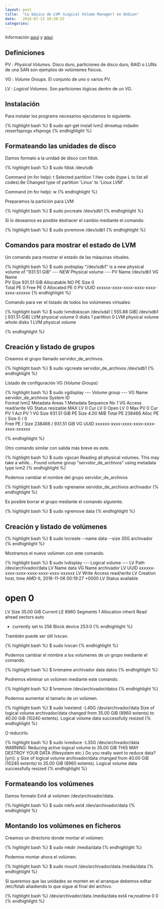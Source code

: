 ```yaml
---
layout: post
title:  "Lo básico de LVM (Logical Volume Manager) en Debian" 
date:   2016-07-13 10:39:22
categories: 
---
```

Información [aquí](https://www.howtoforge.com/linux_lvm_p2) y [aquí](https://wiki.debian.org/LVM#List_of_LVM_commands).

Definiciones
------------

PV : *Physical Volumes*. Disco duro, particiones de disco duro, RAID o LUNs de una SAN son ejemplos de volúmenes físicos.

VG : *Volume Groups*. El conjunto de uno o varios PV.

LV : *Logical Volumes*. Son particiones lógicas dentro de un VG.

Instalación
-----------

Para instalar los programs necesarios ejecutamos lo siguiente.

{% highlight bash %}
$ sudo apt-get install lvm2 dmsetup mdadm reiserfsprogs xfsprogs
{% endhighlight %}

Formateando las unidades de disco
---------------------------------

Damos formato a la unidad de disco con fdisk.

{% highlight bash %}
$ sudo fdisk /dev/sdb

Command (m for help): t
Selected partition 1
Hex code (type L to list all codes):8e
Changed type of partition 'Linux' to 'Linux LVM'.

Command (m for help): w
{% endhighlight %}

Preparamos la partición para LVM

{% highlight bash %}
$ sudo pvcreate /dev/sdb1
{% endhighlight %}

Si lo deseamos es posible deshacer el cambio mediante el comando.

{% highlight bash %}
$ sudo pvremove /dev/sdb1
{% endhighlight %}

Comandos para mostrar el estado de LVM
--------------------------------------

Un comando para mostrar el estado de las máquinas vituales.

{% highlight bash %}
$ sudo pvdisplay 
  "/dev/sdb1" is a new physical volume of "931.51 GiB"
  --- NEW Physical volume ---
  PV Name               /dev/sdb1
  VG Name               
  PV Size               931.51 GiB
  Allocatable           NO
  PE Size               0   
  Total PE              0
  Free PE               0
  Allocated PE          0
  PV UUID               xxxxxx-xxxx-xxxx-xxxx-xxxx-xxxx-xxxxxx
{% endhighlight %}

Comando para ver el listado de todos los volúmenes virtuales:

{% highlight bash %}
$ sudo lvmdiskscan 
  /dev/sda1 [     555.88 GiB] 
  /dev/sdb1 [     931.51 GiB] LVM physical volume
  0 disks
  1 partition
  0 LVM physical volume whole disks
  1 LVM physical volume

{% endhighlight %}

Creación y listado de grupos
----------------------------

Creamos el grupo llamado servidor_de_archivos.


{% highlight bash %}
$ sudo vgcreate servidor_de_archivos /dev/sdb1
{% endhighlight %}

Listado de configuración VG (*Volume Groups*)

{% highlight bash %}
$ sudo vgdisplay 
  --- Volume group ---
  VG Name               servidor_de_archivos
  System ID             
  Format                lvm2
  Metadata Areas        1
  Metadata Sequence No  1
  VG Access             read/write
  VG Status             resizable
  MAX LV                0
  Cur LV                0
  Open LV               0
  Max PV                0
  Cur PV                1
  Act PV                1
  VG Size               931.51 GiB
  PE Size               4.00 MiB
  Total PE              238466
  Alloc PE / Size       0 / 0   
  Free  PE / Size       238466 / 931.51 GiB
  VG UUID               xxxxxx-xxxx-xxxx-xxxx-xxxx-xxxx-xxxxxx

{% endhighlight %}

Otro comando similar con salida más breve es este.

{% highlight bash %}
$ sudo vgscan
  Reading all physical volumes.  This may take a while...
  Found volume group "servidor_de_archivos" using metadata type lvm2
{% endhighlight %}

Podemos cambiar el nombre del grupo servidor_de_archivos

{% highlight bash %}
$ sudo vgrename servidor_de_archivos archivador
{% endhighlight %}

Es posible borrar el grupo mediante el comando siguiente.

{% highlight bash %}
$ sudo vgremove data
{% endhighlight %}

Creación y listado de volúmenes
-------------------------------

{% highlight bash %}
$ sudo lvcreate --name data --size 35G archivador
{% endhighlight %}

Mostramos el nuevo volúmen con este comando.

{% highlight bash %}
$ sudo lvdisplay
  --- Logical volume ---
  LV Path                /dev/archivador/data
  LV Name                data
  VG Name                archivador
  LV UUID                xxxxxx-xxxx-xxxx-xxxx-xxxx-xxxx-xxxxxx
  LV Write Access        read/write
  LV Creation host, time AMD-II, 2016-11-06 00:19:27 +0000
  LV Status              available
  # open                 0
  LV Size                35.00 GiB
  Current LE             8960
  Segments               1
  Allocation             inherit
  Read ahead sectors     auto
  - currently set to     256
  Block device           253:0
{% endhighlight %}

Trambién puede ser útil lvscan.

{% highlight bash %}
$ sudo lvscan
{% endhighlight %}

Podemos cambiar el nómbre a los volúmenes de un grupo mediante el comando.

{% highlight bash %}
$ lvrename archivador data datos
{% endhighlight %}

Podremos eliminar un volúmen mediante este comando.

{% highlight bash %}
$ lvremove /dev/archivador/datos
{% endhighlight %}

Podemos aumentar el tamaño de un volúmen.

{% highlight bash %}
$ sudo lvextend -L40G /dev/archivador/data
  Size of logical volume archivador/data changed from 35.00 GiB (8960 extents) to 40.00 GiB (10240 extents).
  Logical volume data successfully resized
{% endhighlight %}

O reducirlo.

{% highlight bash %}
$ sudo lvreduce -L35G /dev/archivador/data
  WARNING: Reducing active logical volume to 35.00 GiB
  THIS MAY DESTROY YOUR DATA (filesystem etc.)
Do you really want to reduce data? [y/n]: y
  Size of logical volume archivador/data changed from 40.00 GiB (10240 extents) to 35.00 GiB (8960 extents).
  Logical volume data successfully resized
{% endhighlight %}

Formateando los volúmenes
-------------------------

Damos formato Ext4 al volúmen /dev/archivador/data.

{% highlight bash %}
$ sudo mkfs.ext4 /dev/archivador/data
{% endhighlight %}

Montando los volúmenes en ficheros
----------------------------------

Creamos un directorio donde montar el volúmen.

{% highlight bash %}
$ sudo mkdir /media/data
{% endhighlight %}

Podemos montar ahora el volúmen.

{% highlight bash %}
$ sudo mount /dev/archivador/data /media/data
{% endhighlight %}

Si queremos que las unidades se monten en el arranque debemos editar /etc/fstab añadiendo lo que sigue al final del archivo.

{% highlight bash %}
/dev/archivador/data    /media/data      ext4   rw,noatime    0 0
{% endhighlight %}

